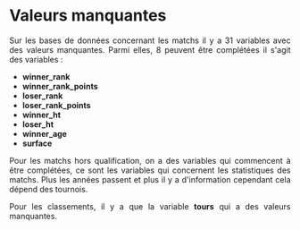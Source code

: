 Valeurs manquantes
================

<div style="text-align: justify">


Sur les bases de données concernant les matchs il y a 31 variables avec des valeurs manquantes. Parmi elles, 8 peuvent être complétées il s'agit des variables : 

* **winner_rank**
* **winner_rank_points**
* **loser_rank**
* **loser_rank_points**
* **winner_ht**
* **loser_ht** 
* **winner_age**
* **surface**

Pour les matchs hors qualification, on a des variables qui commencent à être complétées, ce sont les variables qui concernent les statistiques des matchs. Plus les années passent et plus il y a d'information cependant cela dépend des tournois. 

Pour les classements, il y a que la variable **tours** qui a des valeurs manquantes.

</div> 
